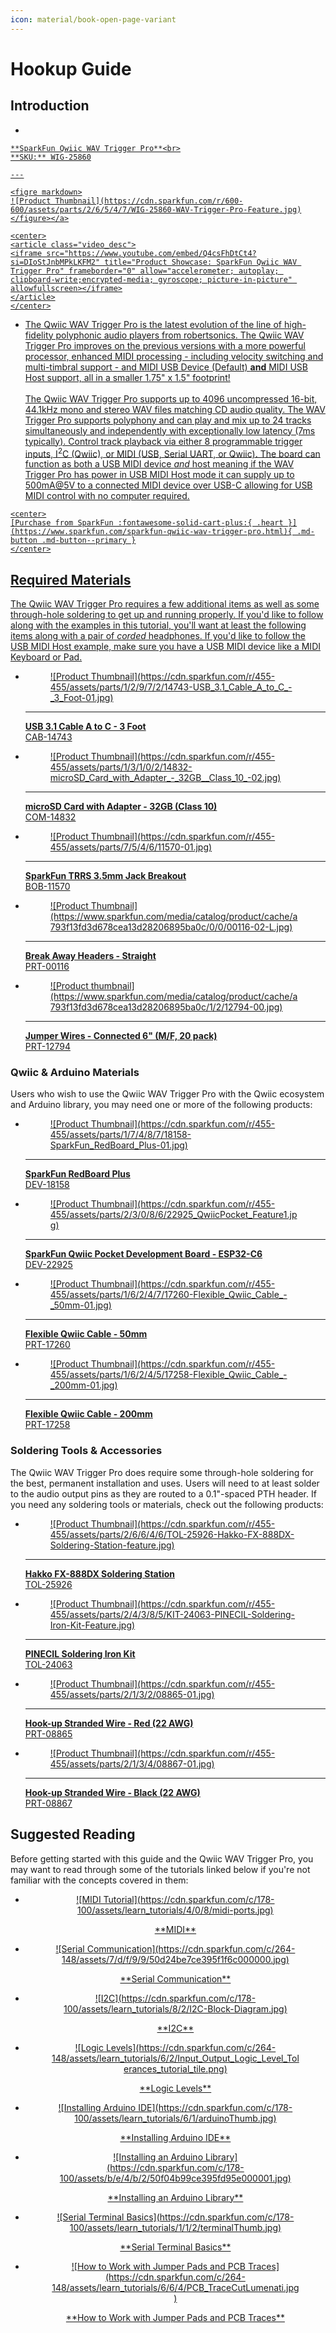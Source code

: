 ```yaml
---
icon: material/book-open-page-variant
---
```


# Hookup Guide


## Introduction
<!-- Single Product Card -->

<div class="grid cards desc" markdown>

-    <a href="https://www.sparkfun.com/sparkfun-qwiic-wav-trigger-pro.html">
    **SparkFun Qwiic WAV Trigger Pro**<br>
    **SKU:** WIG-25860

    ---

    <figre markdown>
    ![Product Thumbnail](https://cdn.sparkfun.com/r/600-600/assets/parts/2/6/5/4/7/WIG-25860-WAV-Trigger-Pro-Feature.jpg)
    </figure></a>

    <center>
    <article class="video_desc">
    <iframe src="https://www.youtube.com/embed/Q4csFhDtCt4?si=DIoStJnbMPkLKFM2" title="Product Showcase: SparkFun Qwiic WAV Trigger Pro" frameborder="0" allow="accelerometer; autoplay; clipboard-write;encrypted-media; gyroscope; picture-in-picture" allowfullscreen></iframe>
    </article>
    </center>

-    The Qwiic WAV Trigger Pro is the latest evolution of the line of high-fidelity polyphonic audio players from robertsonics. The Qwiic WAV Trigger Pro improves on the previous versions with a more powerful processor, enhanced MIDI processing - including velocity switching and multi-timbral support - and MIDI USB Device (Default) <b>and</b> MIDI USB Host support, all in a smaller 1.75" x 1.5" footprint! <br><br>
The Qwiic WAV Trigger Pro supports up to 4096 uncompressed 16-bit, 44.1kHz mono and stereo WAV files matching CD audio quality. The WAV Trigger Pro supports polyphony and can play and mix up to 24 tracks simultaneously and independently with exceptionally low latency (7ms typically). Control track playback via either 8 programmable trigger inputs, I<sup>2</sup>C (Qwiic), or MIDI (USB, Serial UART, or Qwiic). The board can function as both a USB MIDI device <i>and</i> host meaning if the WAV Trigger Pro has power in USB MIDI Host mode it can supply up to 500mA@5V to a connected MIDI device over USB-C allowing for USB MIDI control with no computer required.

    <center>
    [Purchase from SparkFun :fontawesome-solid-cart-plus:{ .heart }](https://www.sparkfun.com/sparkfun-qwiic-wav-trigger-pro.html){ .md-button .md-button--primary }
    </center>

</div>

## Required Materials

The Qwiic WAV Trigger Pro requires a few additional items as well as some through-hole soldering to get up and running properly. If you'd like to follow along with the examples in this tutorial, you'll want at least the following items along with a pair of <i>corded</i> headphones. If you'd like to follow the USB MIDI Host example, make sure you have a USB MIDI device like a MIDI Keyboard or Pad.

<div class="grid cards" markdown>

-   <a href="https://www.sparkfun.com/products/14743">
    <figure markdown>
    ![Product Thumbnail](https://cdn.sparkfun.com/r/455-455/assets/parts/1/2/9/7/2/14743-USB_3.1_Cable_A_to_C_-_3_Foot-01.jpg)
    </figure>

    ---

    **USB 3.1 Cable A to C - 3 Foot**<br>
    CAB-14743</a>

-   <a href="https://www.sparkfun.com/products/14832">
    <figure markdown>
    ![Product Thumbnail](https://cdn.sparkfun.com/r/455-455/assets/parts/1/3/1/0/2/14832-microSD_Card_with_Adapter_-_32GB__Class_10_-02.jpg)
    </figure>

    ---

    **microSD Card with Adapter - 32GB (Class 10)**<br>
    COM-14832</a>

-   <a href="https://www.sparkfun.com/products/11570">
    <figure markdown>
    ![Product Thumbnail](https://cdn.sparkfun.com/r/455-455/assets/parts/7/5/4/6/11570-01.jpg)
    </figure>

    ---

    **SparkFun TRRS 3.5mm Jack Breakout**<br>
    BOB-11570</a>

-   <a href="https://www.sparkfun.com/break-away-headers-straight.html">
    <figure markdown>
    ![Product Thumbnail](https://www.sparkfun.com/media/catalog/product/cache/a793f13fd3d678cea13d28206895ba0c/0/0/00116-02-L.jpg)
    </figure>

    ---

    **Break Away Headers - Straight**<br>
    PRT-00116</a>

-   <a href="https://www.sparkfun.com/jumper-wires-connected-6-m-f-20-pack.html">
    <figure markdown>
    ![Product thumbnail](https://www.sparkfun.com/media/catalog/product/cache/a793f13fd3d678cea13d28206895ba0c/1/2/12794-00.jpg)
    </figure>

    ---

    **Jumper Wires - Connected 6" (M/F, 20 pack)**</br>
    PRT-12794</a>

</div>

### Qwiic & Arduino Materials

Users who wish to use the Qwiic WAV Trigger Pro with the Qwiic ecosystem and Arduino library, you may need one or more of the following products:

<div class="grid cards" markdown>

-   <a href="https://www.sparkfun.com/products/18158">
    <figure markdown>
    ![Product Thumbnail](https://cdn.sparkfun.com/r/455-455/assets/parts/1/7/4/8/7/18158-SparkFun_RedBoard_Plus-01.jpg)
    </figure>

    ---

    **SparkFun RedBoard Plus**<br>
    DEV-18158</a>

-   <a href="https://www.sparkfun.com/products/22925">
    <figure markdown>
    ![Product Thumbnail](https://cdn.sparkfun.com/r/455-455/assets/parts/2/3/0/8/6/22925_QwiicPocket_Feature1.jpg)
    </figure>

    ---

    **SparkFun Qwiic Pocket Development Board - ESP32-C6**<br>
    DEV-22925</a>

-   <a href="https://www.sparkfun.com/products/17260">
    <figure markdown>
    ![Product Thumbnail](https://cdn.sparkfun.com/r/455-455/assets/parts/1/6/2/4/7/17260-Flexible_Qwiic_Cable_-_50mm-01.jpg)
    </figure>

    ---

    **Flexible Qwiic Cable - 50mm**<br>
    PRT-17260</a>

-   <a href="https://www.sparkfun.com/products/17258 ">
    <figure markdown>
    ![Product Thumbnail](https://cdn.sparkfun.com/r/455-455/assets/parts/1/6/2/4/5/17258-Flexible_Qwiic_Cable_-_200mm-01.jpg)
    </figure>

    ---

    **Flexible Qwiic Cable - 200mm**<br>
    PRT-17258 </a>

</div>

### Soldering Tools & Accessories

The Qwiic WAV Trigger Pro does require some through-hole soldering for the best, permanent installation and uses. Users will need to at least solder to the audio output pins as they are routed to a 0.1"-spaced PTH header. If you need any soldering tools or materials, check out the following products: 

<div class="grid cards" markdown>

-   <a href="https://www.sparkfun.com/products/25926">
    <figure markdown>
    ![Product Thumbnail](https://cdn.sparkfun.com/r/455-455/assets/parts/2/6/6/4/6/TOL-25926-Hakko-FX-888DX-Soldering-Station-feature.jpg)
    </figure>

    ---

    **Hakko FX-888DX Soldering Station**<br>
    TOL-25926</a>

-   <a href="https://www.sparkfun.com/products/24063">
    <figure markdown>
    ![Product Thumbnail](https://cdn.sparkfun.com/r/455-455/assets/parts/2/4/3/8/5/KIT-24063-PINECIL-Soldering-Iron-Kit-Feature.jpg)
    </figure>

    ---

    **PINECIL Soldering Iron Kit**<br>
    TOL-24063</a>

-   <a href="https://www.sparkfun.com/products/8865">
    <figure markdown>
    ![Product Thumbnail](https://cdn.sparkfun.com/r/455-455/assets/parts/2/1/3/2/08865-01.jpg)
    </figure>

    ---

    **Hook-up Stranded Wire - Red (22 AWG)**<br>
    PRT-08865</a>

-   <a href="https://www.sparkfun.com/products/8867">
    <figure markdown>
    ![Product Thumbnail](https://cdn.sparkfun.com/r/455-455/assets/parts/2/1/3/4/08867-01.jpg)
    </figure>

    ---

    **Hook-up Stranded Wire - Black (22 AWG)**<br>
    PRT-08867</a>

</div>

## Suggested Reading

Before getting started with this guide and the Qwiic WAV Trigger Pro, you may want to read through some of the tutorials linked below if you're not familiar with the concepts covered in them:

<div class="grid cards hide col-4" markdown align="center">

-   <a href="https://learn.sparkfun.com/tutorials/midi-tutorial">
    <figure markdown>
    ![MIDI Tutorial](https://cdn.sparkfun.com/c/178-100/assets/learn_tutorials/4/0/8/midi-ports.jpg)
    </figure>
    </a>
    <a href="https://learn.sparkfun.com/tutorials/midi-tutorial">**MIDI**
    </a>

-   <a href="https://learn.sparkfun.com/tutorials/8">
    <figure markdown>
    ![Serial Communication](https://cdn.sparkfun.com/c/264-148/assets/7/d/f/9/9/50d24be7ce395f1f6c000000.jpg)
    </figure>
    </a>
    <a href="https://learn.sparkfun.com/tutorials/8">**Serial Communication**
    </a>

-   <a href="https://learn.sparkfun.com/tutorials/82">
    <figure markdown>
    ![I2C](https://cdn.sparkfun.com/c/178-100/assets/learn_tutorials/8/2/I2C-Block-Diagram.jpg)
    </figure>
    </a>
    <a href="https://learn.sparkfun.com/tutorials/82">**I2C**
    </a>

-   <a href="https://learn.sparkfun.com/tutorials/62">
    <figure markdown>
    ![Logic Levels](https://cdn.sparkfun.com/c/264-148/assets/learn_tutorials/6/2/Input_Output_Logic_Level_Tolerances_tutorial_tile.png)
    </figure>
    </a>
    <a href="https://learn.sparkfun.com/tutorials/62">**Logic Levels**
    </a>

-   <a href="https://learn.sparkfun.com/tutorials/61">
    <figure markdown>
    ![Installing Arduino IDE](https://cdn.sparkfun.com/c/178-100/assets/learn_tutorials/6/1/arduinoThumb.jpg)
    </figure>
    </a>
    <a href="https://learn.sparkfun.com/tutorials/61">**Installing Arduino IDE**
    </a>

-   <a href="https://learn.sparkfun.com/tutorials/15">
    <figure markdown>
    ![Installing an Arduino Library](https://cdn.sparkfun.com/c/178-100/assets/b/e/4/b/2/50f04b99ce395fd95e000001.jpg)
    </figure>
    </a>
    <a href="https://learn.sparkfun.com/tutorials/15">**Installing an Arduino Library**
    </a>

-   <a href="https://learn.sparkfun.com/tutorials/112">
    <figure markdown>
    ![Serial Terminal Basics](https://cdn.sparkfun.com/c/178-100/assets/learn_tutorials/1/1/2/terminalThumb.jpg)
    </figure>
    </a>
    <a href="https://learn.sparkfun.com/tutorials/112">**Serial Terminal Basics**
    </a>

-   <a href="https://learn.sparkfun.com/tutorials/664">
    <figure markdown>
    ![How to Work with Jumper Pads and PCB Traces](https://cdn.sparkfun.com/c/264-148/assets/learn_tutorials/6/6/4/PCB_TraceCutLumenati.jpg)
    </figure>
    </a>
    <a href="https://learn.sparkfun.com/tutorials/664">**How to Work with Jumper Pads and PCB Traces**
    </a>
</div>
